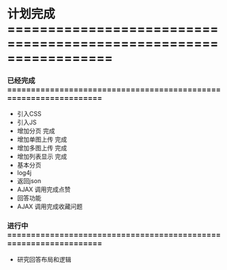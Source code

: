 # 计划完成 =================================================================


### 已经完成 =================================================================
* 引入CSS
* 引入JS
* 增加分页 完成
* 增加单图上传 完成
* 增加多图上传 完成
* 增加列表显示 完成
* 基本分页
* log4j
* 返回json
* AJAX 调用完成点赞
* 回答功能
* AJAX 调用完成收藏问题

### 进行中 =================================================================

* 研究回答布局和逻辑







